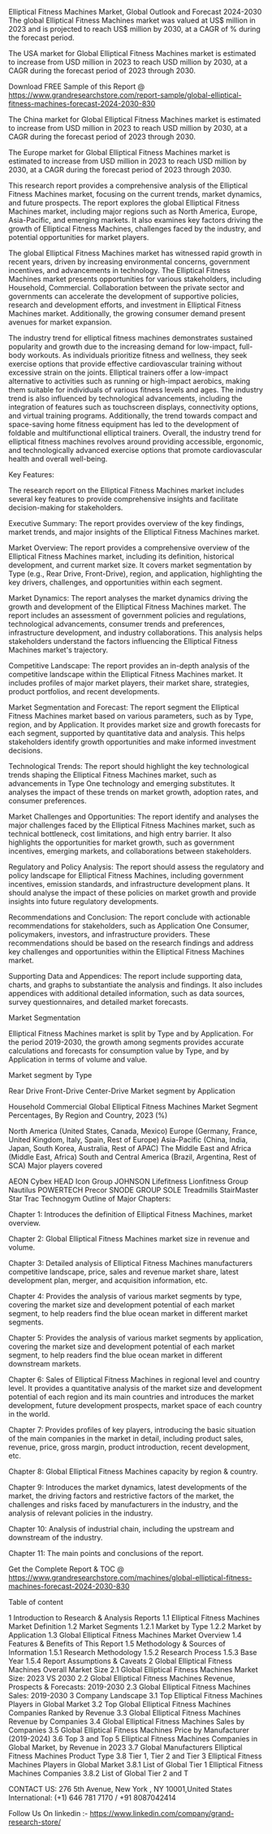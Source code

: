 Elliptical Fitness Machines Market, Global Outlook and Forecast 2024-2030
The global Elliptical Fitness Machines market was valued at US$ million in 2023 and is projected to reach US$ million by 2030, at a CAGR of % during the forecast period.



The USA market for Global Elliptical Fitness Machines market is estimated to increase from USD million in 2023 to reach USD million by 2030, at a CAGR during the forecast period of 2023 through 2030.

Download FREE Sample of this Report @ https://www.grandresearchstore.com/report-sample/global-elliptical-fitness-machines-forecast-2024-2030-830




The China market for Global Elliptical Fitness Machines market is estimated to increase from USD million in 2023 to reach USD million by 2030, at a CAGR during the forecast period of 2023 through 2030.



The Europe market for Global Elliptical Fitness Machines market is estimated to increase from USD million in 2023 to reach USD million by 2030, at a CAGR during the forecast period of 2023 through 2030.



This research report provides a comprehensive analysis of the Elliptical Fitness Machines market, focusing on the current trends, market dynamics, and future prospects. The report explores the global Elliptical Fitness Machines market, including major regions such as North America, Europe, Asia-Pacific, and emerging markets. It also examines key factors driving the growth of Elliptical Fitness Machines, challenges faced by the industry, and potential opportunities for market players.

The global Elliptical Fitness Machines market has witnessed rapid growth in recent years, driven by increasing environmental concerns, government incentives, and advancements in technology. The Elliptical Fitness Machines market presents opportunities for various stakeholders, including Household, Commercial. Collaboration between the private sector and governments can accelerate the development of supportive policies, research and development efforts, and investment in Elliptical Fitness Machines market. Additionally, the growing consumer demand present avenues for market expansion.

The industry trend for elliptical fitness machines demonstrates sustained popularity and growth due to the increasing demand for low-impact, full-body workouts. As individuals prioritize fitness and wellness, they seek exercise options that provide effective cardiovascular training without excessive strain on the joints. Elliptical trainers offer a low-impact alternative to activities such as running or high-impact aerobics, making them suitable for individuals of various fitness levels and ages. The industry trend is also influenced by technological advancements, including the integration of features such as touchscreen displays, connectivity options, and virtual training programs. Additionally, the trend towards compact and space-saving home fitness equipment has led to the development of foldable and multifunctional elliptical trainers. Overall, the industry trend for elliptical fitness machines revolves around providing accessible, ergonomic, and technologically advanced exercise options that promote cardiovascular health and overall well-being.

Key Features:

The research report on the Elliptical Fitness Machines market includes several key features to provide comprehensive insights and facilitate decision-making for stakeholders.

Executive Summary: The report provides overview of the key findings, market trends, and major insights of the Elliptical Fitness Machines market.

Market Overview: The report provides a comprehensive overview of the Elliptical Fitness Machines market, including its definition, historical development, and current market size. It covers market segmentation by Type (e.g., Rear Drive, Front-Drive), region, and application, highlighting the key drivers, challenges, and opportunities within each segment.

Market Dynamics: The report analyses the market dynamics driving the growth and development of the Elliptical Fitness Machines market. The report includes an assessment of government policies and regulations, technological advancements, consumer trends and preferences, infrastructure development, and industry collaborations. This analysis helps stakeholders understand the factors influencing the Elliptical Fitness Machines market's trajectory.

Competitive Landscape: The report provides an in-depth analysis of the competitive landscape within the Elliptical Fitness Machines market. It includes profiles of major market players, their market share, strategies, product portfolios, and recent developments.

Market Segmentation and Forecast: The report segment the Elliptical Fitness Machines market based on various parameters, such as by Type, region, and by Application. It provides market size and growth forecasts for each segment, supported by quantitative data and analysis. This helps stakeholders identify growth opportunities and make informed investment decisions.

Technological Trends: The report should highlight the key technological trends shaping the Elliptical Fitness Machines market, such as advancements in Type One technology and emerging substitutes. It analyses the impact of these trends on market growth, adoption rates, and consumer preferences.

Market Challenges and Opportunities: The report identify and analyses the major challenges faced by the Elliptical Fitness Machines market, such as technical bottleneck, cost limitations, and high entry barrier. It also highlights the opportunities for market growth, such as government incentives, emerging markets, and collaborations between stakeholders.

Regulatory and Policy Analysis: The report should assess the regulatory and policy landscape for Elliptical Fitness Machines, including government incentives, emission standards, and infrastructure development plans. It should analyse the impact of these policies on market growth and provide insights into future regulatory developments.

Recommendations and Conclusion: The report conclude with actionable recommendations for stakeholders, such as Application One Consumer, policymakers, investors, and infrastructure providers. These recommendations should be based on the research findings and address key challenges and opportunities within the Elliptical Fitness Machines market.

Supporting Data and Appendices: The report include supporting data, charts, and graphs to substantiate the analysis and findings. It also includes appendices with additional detailed information, such as data sources, survey questionnaires, and detailed market forecasts.

Market Segmentation

Elliptical Fitness Machines market is split by Type and by Application. For the period 2019-2030, the growth among segments provides accurate calculations and forecasts for consumption value by Type, and by Application in terms of volume and value.

Market segment by Type



Rear Drive
Front-Drive
Center-Drive
Market segment by Application



Household
Commercial
Global Elliptical Fitness Machines Market Segment Percentages, By Region and Country, 2023 (%)



North America (United States, Canada, Mexico)
Europe (Germany, France, United Kingdom, Italy, Spain, Rest of Europe)
Asia-Pacific (China, India, Japan, South Korea, Australia, Rest of APAC)
The Middle East and Africa (Middle East, Africa)
South and Central America (Brazil, Argentina, Rest of SCA)
Major players covered



AEON
Cybex
HEAD
Icon Group
JOHNSON
Lifefitness
Lionfitness Group
Nautilus
POWERTECH
Precor
SNODE GROUP
SOLE Treadmills
StairMaster
Star Trac
Technogym
Outline of Major Chapters:



Chapter 1: Introduces the definition of Elliptical Fitness Machines, market overview.

Chapter 2: Global Elliptical Fitness Machines market size in revenue and volume.

Chapter 3: Detailed analysis of Elliptical Fitness Machines manufacturers competitive landscape, price, sales and revenue market share, latest development plan, merger, and acquisition information, etc.

Chapter 4: Provides the analysis of various market segments by type, covering the market size and development potential of each market segment, to help readers find the blue ocean market in different market segments.

Chapter 5: Provides the analysis of various market segments by application, covering the market size and development potential of each market segment, to help readers find the blue ocean market in different downstream markets.

Chapter 6: Sales of Elliptical Fitness Machines in regional level and country level. It provides a quantitative analysis of the market size and development potential of each region and its main countries and introduces the market development, future development prospects, market space of each country in the world.

Chapter 7: Provides profiles of key players, introducing the basic situation of the main companies in the market in detail, including product sales, revenue, price, gross margin, product introduction, recent development, etc.

Chapter 8: Global Elliptical Fitness Machines capacity by region & country.

Chapter 9: Introduces the market dynamics, latest developments of the market, the driving factors and restrictive factors of the market, the challenges and risks faced by manufacturers in the industry, and the analysis of relevant policies in the industry.

Chapter 10: Analysis of industrial chain, including the upstream and downstream of the industry.

Chapter 11: The main points and conclusions of the report.

Get the Complete Report & TOC @ https://www.grandresearchstore.com/machines/global-elliptical-fitness-machines-forecast-2024-2030-830

Table of content

1 Introduction to Research & Analysis Reports
1.1 Elliptical Fitness Machines Market Definition
1.2 Market Segments
1.2.1 Market by Type
1.2.2 Market by Application
1.3 Global Elliptical Fitness Machines Market Overview
1.4 Features & Benefits of This Report
1.5 Methodology & Sources of Information
1.5.1 Research Methodology
1.5.2 Research Process
1.5.3 Base Year
1.5.4 Report Assumptions & Caveats
2 Global Elliptical Fitness Machines Overall Market Size
2.1 Global Elliptical Fitness Machines Market Size: 2023 VS 2030
2.2 Global Elliptical Fitness Machines Revenue, Prospects & Forecasts: 2019-2030
2.3 Global Elliptical Fitness Machines Sales: 2019-2030
3 Company Landscape
3.1 Top Elliptical Fitness Machines Players in Global Market
3.2 Top Global Elliptical Fitness Machines Companies Ranked by Revenue
3.3 Global Elliptical Fitness Machines Revenue by Companies
3.4 Global Elliptical Fitness Machines Sales by Companies
3.5 Global Elliptical Fitness Machines Price by Manufacturer (2019-2024)
3.6 Top 3 and Top 5 Elliptical Fitness Machines Companies in Global Market, by Revenue in 2023
3.7 Global Manufacturers Elliptical Fitness Machines Product Type
3.8 Tier 1, Tier 2 and Tier 3 Elliptical Fitness Machines Players in Global Market
3.8.1 List of Global Tier 1 Elliptical Fitness Machines Companies
3.8.2 List of Global Tier 2 and T

CONTACT US:
276 5th Avenue, New York , NY 10001,United States
International: (+1) 646 781 7170 / +91 8087042414

Follow Us On linkedin :- https://www.linkedin.com/company/grand-research-store/



